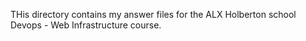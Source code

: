 THis directory contains my answer files for the ALX Holberton school Devops - Web Infrastructure course.
